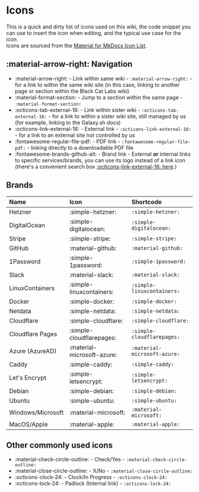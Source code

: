 # Icons

This is a quick and dirty list of icons used on this wiki, the code snippet you can use to insert the icon when editing, and the typical use case for the icon.  
Icons are sourced from the [Material for MkDocs Icon List](https://squidfunk.github.io/mkdocs-material/reference/icons-emojis/).

## :material-arrow-right: Navigation
- :material-arrow-right: - Link within same wiki - `:material-arrow-right:` - for a link to within the same wiki site (in this case, linking to another page or section within the Black Cat Labs wiki)
- :material-format-section: - Jump to a section within the same page - `:material-format-section:`
- :octicons-tab-external-16: - Link within sister wiki - `:octicons-tab-external-16:` - for a link to within a sister wiki site, still managed by us (for example, linking to the Galaxy.sh docs)
- :octicons-link-external-16: - External link - `:octicons-link-external-16:` - for a link to an external site not controlled by us
- :fontawesome-regular-file-pdf: - PDF link - `:fontawesome-regular-file-pdf:` - linking directly to a downloadable PDF file
- :fontawesome-brands-github-alt: - Brand link - External **or** internal links to specific services/brands, you can use its logo instead of a link icon (there's a convenient search box [:octicons-link-external-16: here](https://squidfunk.github.io/mkdocs-material/reference/icons-emojis/).)

## Brands

| Name              | Icon                       | Shortcode                    |
| :---------------- | :------------------------- | :--------------------------- |
| Hetzner           | :simple-hetzner:           | `:simple-hetzner:`           |
| DigitalOcean      | :simple-digitalocean:      | `:simple-digitalocean:`      |
| Stripe            | :simple-stripe:            | `:simple-stripe:`            |
| GitHub            | :material-github:          | `:material-github:`          |
| 1Password         | :simple-1password:         | `:simple-1password:`         |
| Slack             | :material-slack:           | `:material-slack:`           |
| LinuxContainers   | :simple-linuxcontainers:   | `:simple-linuxcontainers:`   |
| Docker            | :simple-docker:            | `:simple-docker:`            |
| Netdata           | :simple-netdata:           | `:simple-netdata:`           |
| Cloudflare        | :simple-cloudflare:        | `:simple-cloudflare:`        |
| Cloudflare Pages  | :simple-cloudflarepages:   | `:simple-cloudflarepages:`   |
| Azure (AzureAD)   | :material-microsoft-azure: | `:material-microsoft-azure:` |
| Caddy             | :simple-caddy:             | `:simple-caddy:`             |
| Let's Encrypt     | :simple-letsencrypt:       | `:simple-letsencrypt:`       |
| Debian            | :simple-debian:            | `:simple-debian:`            |
| Ubuntu            | :simple-ubuntu:            | `:simple-ubuntu:`            |
| Windows/Microsoft | :material-microsoft:       | `:material-microsoft:`       |
| MacOS/Apple       | :material-apple:           | `:material-apple:`           |


## Other commonly used icons
- :material-check-circle-outline: - Check/Yes - `:material-check-circle-outline:`
- :material-close-circle-outline: - X/No - `:material-close-circle-outline:`
- :octicons-clock-24: - Clock/In Progress - `:octicons-clock-24:`
- :octicons-lock-24: - Padlock (Internal link) - `:octicons-lock-24:`
